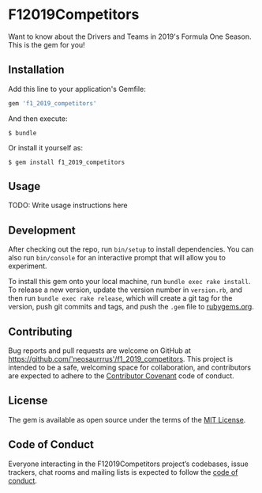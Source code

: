 # F12019Competitors

Want to know about the Drivers and Teams in 2019's Formula One Season. This is the gem for you!


## Installation

Add this line to your application's Gemfile:

```ruby
gem 'f1_2019_competitors'
```

And then execute:

    $ bundle

Or install it yourself as:

    $ gem install f1_2019_competitors

## Usage

TODO: Write usage instructions here

## Development

After checking out the repo, run `bin/setup` to install dependencies. You can also run `bin/console` for an interactive prompt that will allow you to experiment.

To install this gem onto your local machine, run `bundle exec rake install`. To release a new version, update the version number in `version.rb`, and then run `bundle exec rake release`, which will create a git tag for the version, push git commits and tags, and push the `.gem` file to [rubygems.org](https://rubygems.org).

## Contributing

Bug reports and pull requests are welcome on GitHub at https://github.com/'neosaurrrus'/f1_2019_competitors. This project is intended to be a safe, welcoming space for collaboration, and contributors are expected to adhere to the [Contributor Covenant](http://contributor-covenant.org) code of conduct.

## License

The gem is available as open source under the terms of the [MIT License](https://opensource.org/licenses/MIT).

## Code of Conduct

Everyone interacting in the F12019Competitors project’s codebases, issue trackers, chat rooms and mailing lists is expected to follow the [code of conduct](https://github.com/'neosaurrrus'/f1_2019_competitors/blob/master/CODE_OF_CONDUCT.md).
